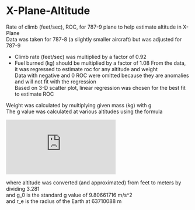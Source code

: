 # X-Plane-Altitude

Rate of climb (feet/sec), ROC, for 787-9 plane to help estimate altitude in X-Plane\
Data was taken for 787-8 (a slightly smaller aircraft) but was adjusted for 787-9
  - Climb rate (feet/sec) was multiplied by a factor of 0.92
  - Fuel burned (kg) should be multiplied by a factor of 1.08
From the data, it was regressed to estimate roc for any altitude and weight\
Data with negative and 0 ROC were omitted because they are anomalies and will not fit with the regression\
Based on 3-D scatter plot, linear regression was chosen for the best fit to estimate ROC

Weight was calculated by multiplying given mass (kg) with g\
The g value was calculated at various altitudes using the formula

![Adjusted G Value](http://latex.codecogs.com/png.latex?%5Clarge%20g_%7Baltitude%7D%20%3D%20g_%7B0%7D%20%5Ctimes%20%28%5Cfrac%7BR_%7Bearth%7D%7D%7BR_%7Bearth%7D%20&plus;%20%28altitude%29%7D%29%5E2)

where altitude was converted (and approximated) from feet to meters by dividing 3.281\
and g_0 is the standard g value of 9.80661716 m/s^2\
and r_e is the radius of the Earth at 63710088 m
